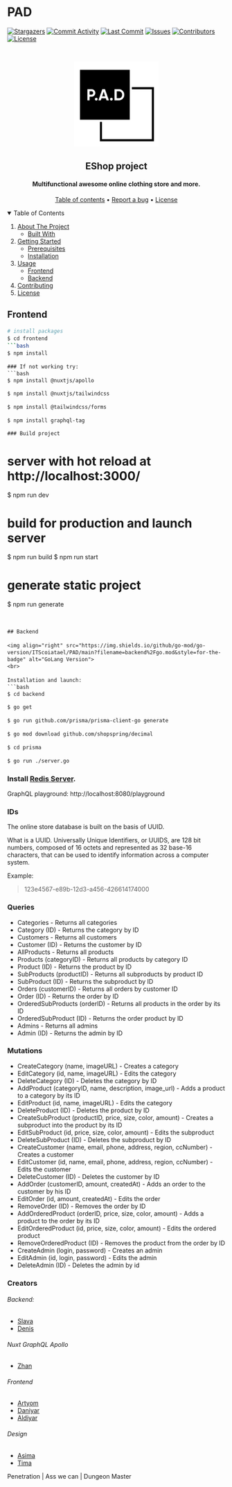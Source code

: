 # PAD 
[![Stargazers][stars-shield]][stars-url]
[![Commit Activity][commits-shield]][commits-url]
[![Last Commit][last-commit-shield]][last-commit-url]
[![Issues][issues-shield]][issues-url]
[![Contributors][contributors-shield]][contributors-url]
[![License][license-shield]][license-url]

<br />
<p align="center">
  <a href="https://github.com/ITScoiatael/PAD">
    <img src="images/logo.png" width="196" height="196" alt="PAD Logo">
  </a>

  <h2 align="center">EShop project</h2>
</p>
<h4 align="center">Multifunctional awesome online clothing store and more.</h4>

<p align="center">
  <a href="#">Table of contents</a> •
  <a href="https://github.com/ITScoiatael/PAD/issues">Report a bug</a> •
  <a href="#license">License</a>
</p>

<details open="open">
  <summary>Table of Contents</summary>
  <ol>
    <li>
      <a href="#about-the-project">About The Project</a>
      <ul>
        <li><a href="#built-with">Built With</a></li>
      </ul>
    </li>
    <li>
      <a href="#getting-started">Getting Started</a>
      <ul>
        <li><a href="#prerequisites">Prerequisites</a></li>
        <li><a href="#installation">Installation</a></li>
      </ul>
    </li>
    <li>
        <a href="#usage">Usage</a>
        <ul>
        <li><a href="#frontend">Frontend</a></li>
        <li><a href="#backend">Backend</a></li>
      </ul>
    </li>
    <li><a href="#contributing">Contributing</a></li>
    <li><a href="#license">License</a></li>
  </ol>
</details>


## Frontend

```bash
# install packages
$ cd frontend
```bash
$ npm install
```
```
### If not working try:
```bash
$ npm install @nuxtjs/apollo
```
```bash
$ npm install @nuxtjs/tailwindcss
```
```bash
$ npm install @tailwindcss/forms
```
```bash
$ npm install graphql-tag
```

```
### Build project
```
# server with hot reload at http://localhost:3000/
$ npm run dev

# build for production and launch server
$ npm run build
$ npm run start

# generate static project
$ npm run generate
```


## Backend 

<img align="right" src="https://img.shields.io/github/go-mod/go-version/ITScoiatael/PAD/main?filename=backend%2Fgo.mod&style=for-the-badge" alt="GoLang Version">
<br>

Installation and launch:
```bash
$ cd backend
```
```bash
$ go get
```
```bash
$ go run github.com/prisma/prisma-client-go generate
```
```bash
$ go mod download github.com/shopspring/decimal
```
```bash
$ cd prisma
```
```bash
$ go run ./server.go
```
### Install [Redis Server](https://github.com/microsoftarchive/redis/releases/tag/win-3.0.504).

GraphQL playground:
http://localhost:8080/playground

### IDs
The online store database is built on the basis of UUID.

What is a UUID. Universally Unique Identifiers, or UUIDS, are 128 bit numbers, composed of 16 octets and represented as 32 base-16 characters, that can be used to identify information across a computer system. 

Example:
> 123e4567-e89b-12d3-a456-426614174000

### Queries
- Categories - Returns all categories
- Category (ID) - Returns the category by ID
- Customers - Returns all customers
- Customer (ID) - Returns the customer by ID
- AllProducts - Returns all products
- Products (categoryID) - Returns all products by category ID
- Product (ID) - Returns the product by ID
- SubProducts (productID) - Returns all subproducts by product ID
- SubProduct (ID) - Returns the subproduct by ID
- Orders (customerID) - Returns all orders by customer ID
- Order (ID) - Returns the order by ID
- OrderedSubProducts (orderID) - Returns all products in the order by its ID
- OrderedSubProduct (ID) - Returns the order product by ID
- Admins - Returns all admins
- Admin (ID) - Returns the admin by ID

### Mutations
- CreateCategory (name, imageURL) - Creates a category
- EditCategory (id, name, imageURL) - Edits the category
- DeleteCategory (ID) - Deletes the category by ID
- AddProduct (categoryID, name, description, image_url) - Adds a product to a category by its ID
- EditProduct (id, name, imageURL) - Edits the category
- DeleteProduct (ID) - Deletes the product by ID
- CreateSubProduct (productID, price, size, color, amount) - Creates a subproduct into the product by its ID
- EditSubProduct (id, price, size, color, amount) - Edits the subproduct
- DeleteSubProduct (ID) - Deletes the subproduct by ID
- CreateCustomer (name, email, phone, address, region, ccNumber) - Creates a customer
- EditCustomer (id, name, email, phone, address, region, ccNumber) - Edits the customer
- DeleteCustomer (ID) - Deletes the customer by ID
- AddOrder (customerID, amount, createdAt) - Adds an order to the customer by his ID
- EditOrder (id, amount, createdAt) - Edits the order
- RemoveOrder (ID) - Removes the order by ID
- AddOrderedProduct (orderID, price, size, color, amount) - Adds a product to the order by its ID
- EditOrderedProduct (id, price, size, color, amount) - Edits the ordered product
- RemoveOrderedProduct (ID) - Removes the product from the order by ID
- CreateAdmin (login, password) - Creates an admin
- EditAdmin (id, login, password) - Edits the admin
- DeleteAdmin (ID) - Deletes the admin by id


### Creators
###### Backend:
- [Slava](https://github.com/Wedyarit)
- [Denis](https://github.com/FaneNohman)

###### Nuxt GraphQL Apollo
- [Zhan](https://github.com/Vafailis)

###### Frontend
- [Artyom](https://github.com/ket02jfu)
- [Daniyar](https://github.com/DanikBruh)
- [Aldiyar](https://github.com/AldiyarSergazy)

###### Design
- [Asima](https://github.com/AsiyaBl)
- [Tima](https://github.com/Hicfok)


Penetration | Ass we can | Dungeon Master


[contributors-shield]: https://img.shields.io/github/contributors/ITScoiatael/PAD.svg?style=for-the-badge
[contributors-url]: https://github.com/ITScoiatael/PAD/graphs/contributors
[stars-shield]: https://img.shields.io/github/stars/ITScoiatael/PAD.svg?style=for-the-badge
[stars-url]: https://github.com/ITScoiatael/PAD/stargazers
[commits-shield]: https://img.shields.io/github/commit-activity/m/ITScoiatael/PAD?style=for-the-badge
[commits-url]: https://github.com/ITScoiatael/PAD/commits/main
[last-commit-shield]: https://img.shields.io/github/last-commit/ITScoiatael/PAD?style=for-the-badge
[last-commit-url]: https://github.com/ITScoiatael/PAD/commits/main
[issues-shield]: https://img.shields.io/github/issues/ITScoiatael/PAD.svg?style=for-the-badge
[issues-url]: https://github.com/ITScoiatael/PAD/issues
[license-shield]: https://img.shields.io/github/license/ITScoiatael/PAD.svg?style=for-the-badge
[license-url]: https://github.com/ITScoiatael/PAD/blob/master/LICENSE.txt
